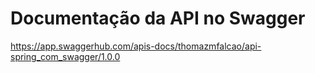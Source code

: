 # Documentação da API no Swagger

https://app.swaggerhub.com/apis-docs/thomazmfalcao/api-spring_com_swagger/1.0.0
